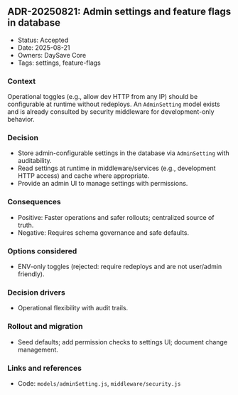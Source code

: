 ## ADR-20250821: Admin settings and feature flags in database

- Status: Accepted
- Date: 2025-08-21
- Owners: DaySave Core
- Tags: settings, feature-flags

### Context
Operational toggles (e.g., allow dev HTTP from any IP) should be configurable at runtime without redeploys. An `AdminSetting` model exists and is already consulted by security middleware for development-only behavior.

### Decision
- Store admin-configurable settings in the database via `AdminSetting` with auditability.
- Read settings at runtime in middleware/services (e.g., development HTTP access) and cache where appropriate.
- Provide an admin UI to manage settings with permissions.

### Consequences
- Positive: Faster operations and safer rollouts; centralized source of truth.
- Negative: Requires schema governance and safe defaults.

### Options considered
- ENV-only toggles (rejected: require redeploys and are not user/admin friendly).

### Decision drivers
- Operational flexibility with audit trails.

### Rollout and migration
- Seed defaults; add permission checks to settings UI; document change management.

### Links and references
- Code: `models/adminSetting.js`, `middleware/security.js`

